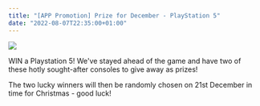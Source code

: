 ```yaml
---
title: "[APP Promotion] Prize for December - PlayStation 5"
date: "2022-08-07T22:35:00+01:00"
---
```


![](https://s3.us-west-2.amazonaws.com/secure.notion-static.com/5c95b760-2844-49e5-a61f-6aa8873cafac/win-a-playstation-5.jpeg?X-Amz-Algorithm=AWS4-HMAC-SHA256&X-Amz-Content-Sha256=UNSIGNED-PAYLOAD&X-Amz-Credential=AKIAT73L2G45EIPT3X45%2F20220809%2Fus-west-2%2Fs3%2Faws4_request&X-Amz-Date=20220809T084958Z&X-Amz-Expires=3600&X-Amz-Signature=b75fbc8a8a1902792b1aa50377fceba0c374ebedbb21de9d198a66f577a63b6d&X-Amz-SignedHeaders=host&x-id=GetObject)


WIN a Playstation 5! We've stayed ahead of the game and have two of these hotly sought-after consoles to give away as prizes!


The two lucky winners will then be randomly chosen on 21st December in time for Christmas - good luck!


